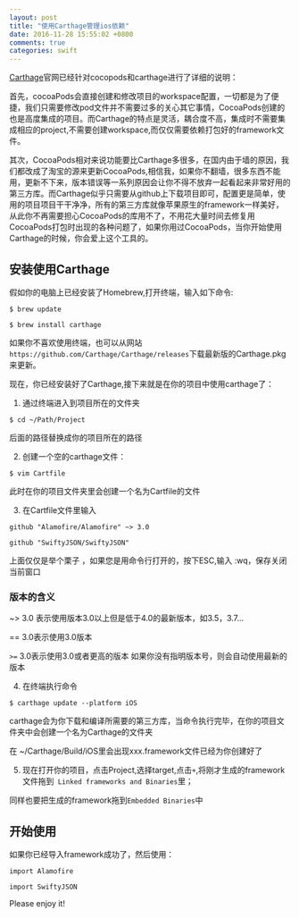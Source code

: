 ```yaml
---
layout: post
title: "使用Carthage管理ios依赖"
date: 2016-11-28 15:55:02 +0800
comments: true
categories: swift
---
```


[Carthage](https://github.com/Carthage/Carthage.git )官网已经针对cocopods和carthage进行了详细的说明：

<!--more-->

首先，cocoaPods会直接创建和修改项目的workspace配置，一切都是为了便捷，我们只需要修改pod文件并不需要过多的关心其它事情，CocoaPods创建的也是高度集成的项目。而Carthage的特点是灵活，耦合度不高，集成时不需要集成相应的project,不需要创建workspace,而仅仅需要依赖打包好的framework文件。

其次，CocoaPods相对来说功能要比Carthage多很多，在国内由于墙的原因，我们都改成了淘宝的源来更新CocoaPods,相信我，如果你不翻墙，很多东西不能用，更新不下来，版本错误等一系列原因会让你不得不放弃一起看起来非常好用的第三方库。而Carthage似乎只需要从github上下载项目即可，配置更是简单，使用的项目项目干干净净，所有的第三方库就像苹果原生的framework一样美好，从此你不再需要担心CocoaPods的库用不了，不用花大量时间去修复用CocoaPods打包时出现的各种问题了，如果你用过CocoaPods，当你开始使用Carthage的时候，你会爱上这个工具的。


## 安装使用Carthage

假如你的电脑上已经安装了Homebrew,打开终端，输入如下命令:

```
$ brew update

$ brew install carthage
```

如果你不喜欢使用终端，也可以从网站`https://github.com/Carthage/Carthage/releases`下载最新版的Carthage.pkg来更新。

现在，你已经安装好了Carthage,接下来就是在你的项目中使用carthage了：

1. 通过终端进入到项目所在的文件夹

```
$ cd ~/Path/Project
```

后面的路径替换成你的项目所在的路径

2. 创建一个空的carthage文件：

```
$ vim Cartfile
```
此时在你的项目文件夹里会创建一个名为Cartfile的文件

3. 在Cartfile文件里输入

```
github "Alamofire/Alamofire" ~> 3.0

github "SwiftyJSON/SwiftyJSON"
```

上面仅仅是举个栗子
，如果您是用命令行打开的，按下ESC,输入 :wq，保存关闭当前窗口

### 版本的含义
~> 3.0 表示使用版本3.0以上但是低于4.0的最新版本，如3.5，3.7...

== 3.0表示使用3.0版本


`>=` 3.0表示使用3.0或者更高的版本
如果你没有指明版本号，则会自动使用最新的版本

4. 在终端执行命令

```
$ carthage update --platform iOS
```


carthage会为你下载和编译所需要的第三方库，当命令执行完毕，在你的项目文件夹中会创建一个名为Carthage的文件夹


在 ~/Carthage/Build/iOS里会出现xxx.framework文件已经为你创建好了

5. 现在打开你的项目，点击Project,选择target,点击`+`,将刚才生成的framework文件拖到` Linked frameworks and Binaries`里；

同样也要把生成的framework拖到`Embedded Binaries`中



## 开始使用

如果你已经导入framework成功了，然后使用：

```
import Alamofire

import SwiftyJSON
```


Please enjoy it!